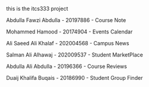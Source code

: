 this is the itcs333 project

Abdulla Fawzi Abdulla - 20197886 - Course Note 





Mohammed Hamood - 20174904 - Events Calendar




Ali Saeed Ali Khalaf - 202004568 - Campus News



Salman Ali Alhawaj - 202009537 - Student MarketPlace


Abdulla Ali Abdulla - 20196366 - Course Reviews

Duaij Khalifa Buqais - 20186990 - Student Group Finder

